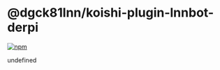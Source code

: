 # @dgck81lnn/koishi-plugin-lnnbot-derpi

[![npm](https://img.shields.io/npm/v/@dgck81lnn/koishi-plugin-lnnbot-derpi?style=flat-square)](https://www.npmjs.com/package/@dgck81lnn/koishi-plugin-lnnbot-derpi)

undefined
